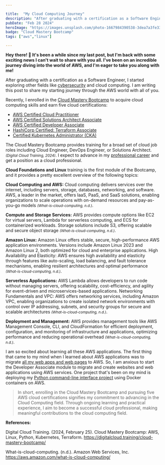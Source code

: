 ```yaml
---

title:  "My Cloud Computing Journey"
description: "After graduating with a certification as a Software Engineer, I started exploring other fields like cybersecurity and cloud computing...."
pubDate: "Feb 28 2024"
heroImage: "https://images.unsplash.com/photo-1667984390538-3dea7a3fe33d?auto=format&fit=crop&w=927&h=927"
badge: "Cloud Mastery Bootcamp"
tags: ["aws","linux"]

---
```



**Hey there! 🚀 It's been a while since my last post, but I'm back with some exciting news I can't wait to share with you all. I've been on an incredible journey diving into the world of AWS, and I'm eager to take you along with me!**

 After graduating with a certification as a Software Engineer, I started exploring other fields like <a href="https://www.hcoco1.com/blog/2024-02-18-cyber-career" target="_blank">cybersecurity</a> and cloud computing. I am writing this post to share my starting journey through the AWS world with all of you. 

Recently, I enrolled in the <a href="https://digitalcloud.training/cloud-mastery-bootcamp/?megamenu" target="_blank">Cloud Mastery Bootcamp</a> to acquire cloud computing skills and  earn five cloud certifications: 
* <a href="https://aws.amazon.com/certification/certified-cloud-practitioner/" target="_blank">AWS Certified Cloud Practitioner</a>
* <a href="https://aws.amazon.com/certification/certified-solutions-architect-associate/" target="_blank">AWS Certified Solutions Architect Associate</a>
* <a href="https://aws.amazon.com/certification/certified-developer-associate/" target="_blank">AWS Certified Developer Associate</a>
* <a href="https://www.hashicorp.com/certification/terraform-associate" target="_blank">HashiCorp Certified: Terraform Associate</a>
* <a href="https://learn.digitalcloud.training/course/certified-kubernetes-administrator-cka-real-world" target="_blank">Certified Kubernetes Administrator (CKA)</a>

The Cloud Mastery Bootcamp provides training for a broad set of cloud job roles including Cloud Engineer, DevOps Engineer, or Solutions Architect. *<small>(Digital Cloud Training, 2024)</small>*. I expect to advance in my <a href="https://www.hcoco1.com/cv" target="_blank">professional career</a> and get a position as a cloud professional.

**Cloud Foundations and Linux** training is the first module of the Bootcamp, and it provides a pretty excellent overview of the following topics:

**Cloud Computing and AWS:** Cloud computing delivers services over the internet, including servers, storage, databases, networking, and software. AWS, a leader in the market, offers IaaS, PaaS, and SaaS solutions, enabling organizations to scale operations with on-demand resources and pay-as-you-go models *<small>(What-is-cloud-computing, n.d.)</small>*.

**Compute and Storage Services:** AWS provides compute options like EC2 for virtual servers, Lambda for serverless computing, and ECS for containerized workloads. Storage solutions include S3, offering scalable and secure object storage *<small>(What-is-cloud-computing, n.d.)</small>*.

**Amazon Linux:** Amazon Linux offers stable, secure, high-performance AWS application environments. Versions include Amazon Linux 2023 and Amazon Linux 2, both optimized for cloud and enterprise applications.
High Availability and Elasticity: AWS ensures high availability and elasticity through features like auto-scaling, load balancing, and fault tolerance mechanisms, enabling resilient architectures and optimal performance *<small>(What-is-cloud-computing, n.d.)</small>*.

**Serverless Applications:** AWS Lambda allows developers to run code without managing servers, offering scalability, cost-efficiency, and agility for event-driven and microservices-based applications.
Networking Fundamentals and VPC: AWS offers networking services, including Amazon VPC, enabling organizations to create isolated network environments with control over IP addressing, subnets, and security groups for secure and scalable architectures *<small>(What-is-cloud-computing, n.d.)</small>*.

**Deployment and Management:** AWS provides management tools like AWS Management Console, CLI, and CloudFormation for efficient deployment, configuration, and monitoring of infrastructure and applications, optimizing performance and reducing operational overhead *<small>(What-is-cloud-computing, n.d.)</small>*.

I am so excited about learning all these AWS applications. The first thing that came to my mind when I learned about AWS applications was to migrate <a href="https://www.hcoco1.com/portfolio" target="_blank">all my web apps and web pages</a> to AWS. So,  I am anxious to start the Developer Associate module to migrate and create websites and web applications using AWS services. One project that's been on my mind is deploying my <a href="https://www.hcoco1.com/portfolio/database-tool" target="_blank">Python command-line interface project</a> using Docker containers on AWS.

>In short, enrolling in the Cloud Mastery Bootcamp and pursuing five AWS cloud certifications signifies my commitment to advancing in the Cloud Computing field. Through ongoing learning and practical experience, I aim to become a successful cloud professional, making meaningful contributions to the cloud computing field.

**References:**

Digital Cloud Training. (2024, February 25). Cloud Mastery Bootcamp: AWS, Linux, Python, Kubernetes, Terraform. https://digitalcloud.training/cloud-mastery-bootcamp/

What-is-cloud-computing. (n.d.). Amazon Web Services, Inc. https://aws.amazon.com/what-is-cloud-computing/
